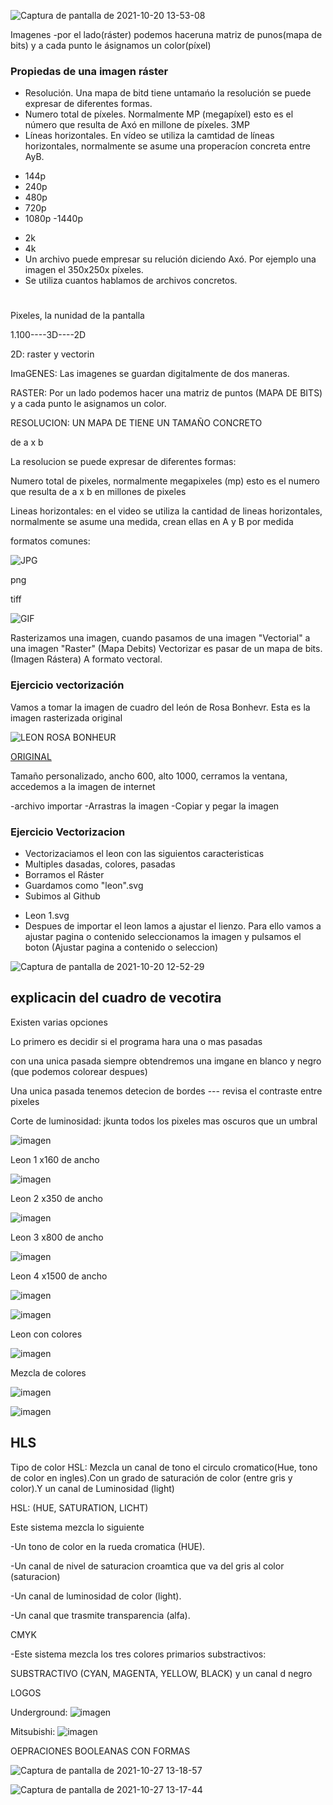 

![Captura de pantalla de 2021-10-20 13-53-08](https://user-images.githubusercontent.com/90753279/138089405-300f224d-e4bb-4c1d-99a3-68a171cb908b.png)




Imagenes
 -por el lado(ráster) podemos haceruna matriz de punos(mapa de bits) y a cada punto le ásignamos un color(píxel)
 

### Propiedas de una imagen ráster
* Resolución. Una mapa de bitd tiene untamańo la resolución se puede expresar de diferentes formas.
*  Numero total de píxeles. Normalmente MP (megapíxel) esto es el número que resulta de Axó en millone de píxeles.   3MP
*  Líneas horizontales. En vídeo se utiliza la camtidad de líneas horizontales, normalmente se asume una properacíon concreta entre AyB.
-  144p
-  240p
-  480p
-  720p
-  1080p
-1440p
*  2k
*  4k
*  Un archivo puede empresar su relución diciendo Axó. Por ejemplo una imagen el 350x250x píxeles.
*  Se utiliza cuantos hablamos de archivos concretos.

# 
Pixeles, la nunidad de la pantalla

1.100----3D----2D

2D: raster y vectorin

ImaGENES: Las imagenes se guardan digitalmente de dos maneras. 

RASTER: Por un lado podemos hacer una matriz de puntos (MAPA DE BITS) y a cada punto le asignamos un color.


RESOLUCION: UN MAPA DE TIENE UN TAMAÑO CONCRETO

de a x b

La resolucion se puede expresar de diferentes formas: 

Numero total de pixeles, normalmente megapixeles (mp) esto es el numero que resulta de a x b en millones de pixeles

Lineas horizontales: en el video se utiliza la cantidad de lineas horizontales, normalmente se asume una medida, crean ellas en A y B por medida

formatos comunes:

![JPG](https://www.cleverfiles.com/howto/wp-content/uploads/2018/03/minion.jpg)

png

tiff

![GIF](https://i2.wp.com/hipertextual.com/wp-content/uploads/2016/10/giphy.gif?w=400&ssl=1)

 Rasterizamos una imagen, cuando pasamos de una imagen "Vectorial" a una imagen "Raster" (Mapa Debits)
 Vectorizar es pasar de un mapa de bits.(Imagen Rástera) A formato vectoral.

### Ejercicio vectorización

Vamos a tomar la imagen de cuadro del león de Rosa Bonhevr.
Esta es la imagen rasterizada original 

![LEON ROSA BONHEUR](https://content3.cdnprado.net/imagenes/Documentos/imgsem/a6/a61b/a61b0f48-75f0-43fe-a995-63cc36158cbc/51b34837-980c-420b-8be3-76e896cce33b_268.jpg)

[ORIGINAL](https://imagenes.elpais.com/resizer/BZC1wtnQ7F9Fh9_KJdxKWADf-yA=/1960x0/arc-anglerfish-eu-central-1-prod-prisa.s3.amazonaws.com/public/XFGHWVUB6GGPQQBIV36UCJXVOY.jpg)

Tamaño personalizado, ancho 600, alto 1000, cerramos la ventana, accedemos a la imagen de internet

-archivo importar
-Arrastras la imagen
-Copiar y pegar la imagen


### Ejercicio Vectorizacion

* Vectorizaciamos el leon con las siguientos caracteristicas 
* Multiples dasadas, colores, pasadas
* Borramos el Ráster
* Guardamos como "leon".svg
* Subimos al Github
- Leon 1.svg
- Despues de importar el leon lamos a ajustar el lienzo. Para ello vamos a ajustar pagina o contenido seleccionamos la imagen y pulsamos el boton (Ajustar pagina a contenido o seleccion)



![Captura de pantalla de 2021-10-20 12-52-29](https://user-images.githubusercontent.com/90753262/138080136-03d115c5-7e08-42da-aab0-bd156e229fd7.png)



## explicacin del cuadro de vecotira

Existen varias opciones

Lo primero es decidir si el programa hara una o mas pasadas

con una unica pasada siempre obtendremos una imgane en blanco y negro (que podemos colorear despues)

Una unica pasada tenemos detecion de bordes --- revisa el contraste entre pixeles

Corte de luminosidad: jkunta todos los pixeles mas oscuros que un umbral


![imagen](https://user-images.githubusercontent.com/90753194/139021990-3cf2bd21-8c8a-47a3-a7f1-3f1417c9dc38.png)
 




Leon 1 x160 de ancho

![imagen](https://user-images.githubusercontent.com/90753194/139022325-4cd168bf-2662-41a4-a6be-27ba54881c94.png)

Leon 2 x350 de ancho

![imagen](https://user-images.githubusercontent.com/90753194/139022338-4dc849dc-476f-43dc-87b6-910ff297b749.png)

Leon 3 x800 de ancho

![imagen](https://user-images.githubusercontent.com/90753194/139022345-64a85883-99a9-4ae6-8c1a-c719885cef06.png)

Leon 4 x1500 de ancho

![imagen](https://user-images.githubusercontent.com/90753194/139022361-050a30dc-eb02-4b70-9011-164b72228035.png)

![imagen](https://user-images.githubusercontent.com/90753194/139022391-3cdf2693-60bf-4c50-855f-e37eab4d5874.png)




Leon con colores

![imagen](https://user-images.githubusercontent.com/90753194/139029442-e7995b2f-898e-408c-8565-fbdac25e92a3.png)

Mezcla de colores

![imagen](https://user-images.githubusercontent.com/90753194/139029487-fb161d98-5583-456c-8998-56bfcf3eeda1.png)

![imagen](https://user-images.githubusercontent.com/90753194/139029528-87703699-017d-458c-90b2-4cc9610f1f54.png)

## HLS

Tipo de color HSL: Mezcla un canal de tono el circulo cromatico(Hue, tono de color en ingles).Con un grado de saturación de color (entre gris y color).Y un canal de Luminosidad (light)

HSL: (HUE, SATURATION, LICHT)

Este sistema mezcla lo siguiente

-Un tono de color en la rueda cromatica (HUE).

-Un canal de nivel de saturacion croamtica que va del gris al color (saturacion)

-Un canal de luminosidad de color (light).

-Un canal que trasmite transparencia (alfa).

CMYK

-Este sistema mezcla los tres colores primarios substractivos:

SUBSTRACTIVO (CYAN, MAGENTA, YELLOW, BLACK) y un canal d negro


LOGOS

Underground:
![imagen](https://user-images.githubusercontent.com/90753194/139051018-0ae4a458-6847-4cdf-b58f-5a71c2eb00ab.png)


Mitsubishi:
![imagen](https://user-images.githubusercontent.com/90753194/139051064-b7e20dd2-f549-4f7a-907d-4459c5e35cb7.png)

OEPRACIONES BOOLEANAS CON FORMAS


![Captura de pantalla de 2021-10-27 13-18-57](https://user-images.githubusercontent.com/90753194/139056269-30d029e0-0cca-4905-b391-5d7a40b3a6c0.png)


![Captura de pantalla de 2021-10-27 13-17-44](https://user-images.githubusercontent.com/90753194/139056301-4f84cf71-e91e-4ee4-8d97-a7e5aafef863.png)

